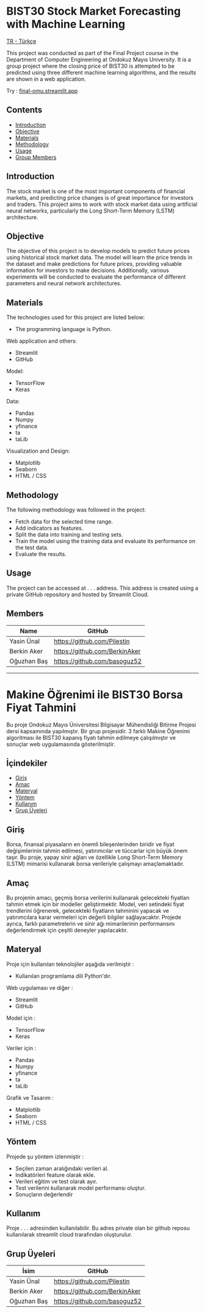 # BIST30 Stock Market Forecasting with Machine Learning

[TR - Türkçe](#makine-öğrenimi-ile-bist30-borsa-fiyat-tahmini)

This project was conducted as part of the Final Project course in the Department of Computer Engineering at Ondokuz Mayıs University. It is a group project where the closing price of BIST30 is attempted to be predicted using three different machine learning algorithms, and the results are shown in a web application.


Try : [final-omu.streamlit.app](https://final-omu.streamlit.app/) 

## Contents

  - [Introduction](#introduction)
  - [Objective](#objective)
  - [Materials](#materials)
  - [Methodology](#methodology)
  - [Usage](#usage)
  - [Group Members](#members)

## Introduction

The stock market is one of the most important components of financial markets, and predicting price changes is of great importance for investors and traders. This project aims to work with stock market data using artificial neural networks, particularly the Long Short-Term Memory (LSTM) architecture.

## Objective

The objective of this project is to develop models to predict future prices using historical stock market data. The model will learn the price trends in the dataset and make predictions for future prices, providing valuable information for investors to make decisions. Additionally, various experiments will be conducted to evaluate the performance of different parameters and neural network architectures.

## Materials

The technologies used for this project are listed below:

* The programming language is Python.

Web application and others:

- Streamlit
- GitHub

Model:

- TensorFlow
- Keras

Data:

- Pandas
- Numpy
- yfinance
- ta
- taLib

Visualization and Design:

- Matplotlib
- Seaborn
- HTML / CSS

## Methodology

The following methodology was followed in the project:

- Fetch data for the selected time range.
- Add indicators as features.
- Split the data into training and testing sets.
- Train the model using the training data and evaluate its performance on the test data.
- Evaluate the results.

## Usage

The project can be accessed at . . . address. This address is created using a private GitHub repository and hosted by Streamlit Cloud.

## Members

| Name | GitHub |
|  -   |   -    |
| Yasin Ünal  | https://github.com/Pilestin |
| Berkin Aker | https://github.com/BerkinAker |
| Oğuzhan Baş | https://github.com/basoguz52 |






















---------

# Makine Öğrenimi ile BIST30 Borsa Fiyat Tahmini 

Bu proje Ondokuz Mayıs Üniversitesi Bilgisayar Mühendisliği Bitirme Projesi dersi kapsamında yapılmıştır. Bir grup projesidir. 3 farklı Makine Öğrenimi algoritması ile BIST30 kapanış fiyatı tahmin edilmeye çalışılmıştır ve sonuçlar web uygulamasında gösterilmiştir. 

## İçindekiler
- [Giriş](#giriş)
- [Amaç](#amaç)
- [Materyal](#materyal)
- [Yöntem](#yöntem)
- [Kullanım](#kullanım)
- [Grup Üyeleri](#grup-üyeleri)

## Giriş

Borsa, finansal piyasaların en önemli bileşenlerinden biridir ve fiyat değişimlerinin tahmin edilmesi, yatırımcılar ve tüccarlar için büyük önem taşır. Bu proje, yapay sinir ağları ve özellikle Long Short-Term Memory (LSTM) mimarisi kullanarak borsa verileriyle çalışmayı amaçlamaktadır.


## Amaç

Bu projenin amacı, geçmiş borsa verilerini kullanarak gelecekteki fiyatları tahmin etmek için bir modeller geliştirmektir. Model, veri setindeki fiyat trendlerini öğrenerek, gelecekteki fiyatların tahminini yapacak ve yatırımcılara karar vermeleri için değerli bilgiler sağlayacaktır. Projede ayrıca, farklı parametrelerin ve sinir ağı mimarilerinin performansını değerlendirmek için çeşitli deneyler yapılacaktır.

## Materyal

Proje için kullanılan teknolojiler aşağıda verilmiştir : 

* Kullanılan programlama dili Python'dır.

Web uygulaması ve diğer : 

- Streamlit 
- GitHub 

Model için : 
- TensorFlow
- Keras
  
Veriler için : 
- Pandas 
- Numpy 
- yfinance 
- ta 
- taLib 

Grafik ve Tasarım : 
- Matplotlib 
- Seaborn 
- HTML / CSS


## Yöntem

Projede şu yöntem izlenmiştir : 

- Seçilen zaman aralığındaki verileri al.
- Indikatörleri feature olarak ekle.
- Verileri eğitim ve test olarak ayır.
- Test verilerini kullanarak model performansı oluştur.
- Sonuçların değerlendir

## Kullanım

Proje . . . adresinden kullanılabilir. Bu adres private olan bir github reposu kullanılarak streamlit cloud trarafından oluşturulur. 

## Grup Üyeleri 

| İsim | GitHub |
|  -   |   -    |
| Yasin Ünal  | https://github.com/Pilestin |
| Berkin Aker | https://github.com/BerkinAker |
| Oğuzhan Baş | https://github.com/basoguz52 |

